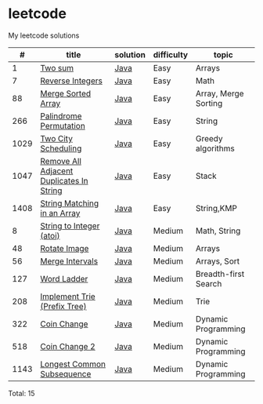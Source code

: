 # leetcode
My leetcode solutions

| #  | title | solution | difficulty | topic |
|----|-------|----------|------------|-------|
|1   |[Two sum](https://leetcode.com/problems/two-sum/)|[Java](https://github.com/AlinaKisialiova/leetcode/blob/master/src/easy/TwoSum.java)|Easy|Arrays
|7   |[Reverse Integers](https://leetcode.com/problems/reverse-integer/)|[Java](https://github.com/AlinaKisialiova/leetcode/blob/master/src/easy/ReverseInteger.java)|Easy|Math|
|88  |[Merge Sorted Array](https://leetcode.com/problems/merge-sorted-array/)|[Java](https://github.com/AlinaKisialiova/leetcode/blob/master/src/easy/MergeSortedArray.java)|Easy|Array, Merge Sorting|
|266 |[Palindrome Permutation](https://leetcode.com/articles/palindrome-permutation/)|[Java](https://github.com/AlinaKisialiova/leetcode/blob/master/src/easy/PalindromePermutation.java)|Easy|String|
|1029|[Two City Scheduling](https://leetcode.com/problems/two-city-scheduling/)|[Java](https://github.com/AlinaKisialiova/leetcode/blob/master/src/easy/TwoCityScheduling.java)|Easy|Greedy algorithms|
|1047|[Remove All Adjacent Duplicates In String](https://leetcode.com/problems/remove-all-adjacent-duplicates-in-string/)|[Java](https://github.com/AlinaKisialiova/leetcode/blob/master/src/easy/RemoveAdjacentDuplicates.java)|Easy|Stack
|1408|[String Matching in an Array](https://leetcode.com/problems/string-matching-in-an-array)|[Java](https://github.com/AlinaKisialiova/leetcode/blob/master/src/easy/StringMatchingInArray.java)|Easy|String,KMP
|8   |[String to Integer (atoi)](https://leetcode.com/problems/string-to-integer-atoi/)|[Java](https://github.com/AlinaKisialiova/leetcode/blob/master/src/medium/StringToIntegerAtoi.java)|Medium|Math, String|
|48  |[Rotate Image](https://leetcode.com/problems/rotate-image/)|[Java](https://github.com/AlinaKisialiova/leetcode/blob/master/src/medium/RotateImage.java)|Medium|Arrays|
|56  |[Merge Intervals](https://leetcode.com/problems/merge-intervals/)|[Java](https://github.com/AlinaKisialiova/leetcode/blob/master/src/medium/MergeIntervals.java)|Medium|Arrays, Sort|
|127 |[Word Ladder](https://leetcode.com/problems/word-ladder/)|[Java](https://github.com/AlinaKisialiova/leetcode/blob/master/src/medium/WordLadder.java)|Medium|Breadth-first Search|
|208 |[Implement Trie (Prefix Tree)](https://leetcode.com/problems/implement-trie-prefix-tree/)|[Java](https://github.com/AlinaKisialiova/leetcode/blob/master/src/medium/Trie.java)|Medium|Trie|
|322 |[Coin Change](https://leetcode.com/problems/coin-change/)|[Java](https://github.com/AlinaKisialiova/leetcode/blob/master/src/medium/CoinChange.java)|Medium|Dynamic Programming|
|518 |[Coin Change 2](https://leetcode.com/problems/coin-change-2/)|[Java](https://github.com/AlinaKisialiova/leetcode/blob/master/src/medium/CoinChange2.java)|Medium|Dynamic Programming|
|1143|[Longest Common Subsequence](https://leetcode.com/problems/longest-common-subsequence/)|[Java](https://github.com/AlinaKisialiova/leetcode/blob/master/src/medium/LongestCommonSubsequence.java)|Medium|Dynamic Programming|

Total: 15